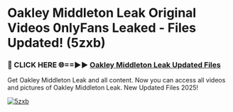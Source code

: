 # Oakley Middleton Leak Original Videos 0nlyFans Leaked - Files Updated! (5zxb)

<h3>🔴 CLICK HERE 🌐==►► <a href="https://tinyurl.com/4seja8ks" rel="nofollow">Oakley Middleton Leak Updated Files</a></h3>

Get Oakley Middleton Leak and all content. Now you can access all videos and pictures of Oakley Middleton Leak. New Updated Files 2025!

[![5zxb](https://i.imgur.com/EWjZXRe.gif)](https://tinyurl.com/4seja8ks)
